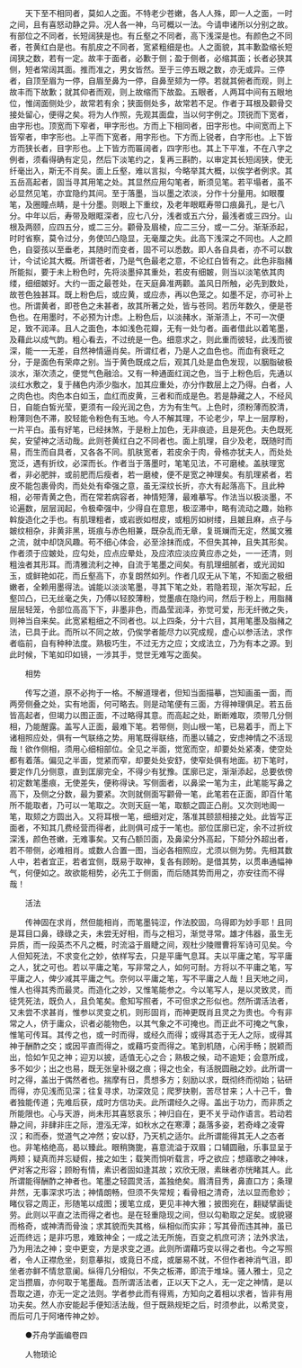 <!-- { "loadSidebar": true } -->
　　天下至不相同者，莫如人之面。不特老少苍嫩，各人人殊，即一人之面，一时之间，且有喜怒动静之异。况人各一神，乌可概以一法。今请申诸所以分别之故。有部位之不同者，长短阔狭是也。有丘壑之不同者，高下浅深是也。有颜色之不同者，苍黄红白是也。有肌皮之不同者，宽紧粗细是也。人之面貌，其丰歉盈缩长短阔狭之数，若有一定。故丰于面者，必歉于侧；盈于侧者，必缩其面；长者必狭其侧，短者常阔其面。推而准之，男女皆然。至于三停五眼之数，亦无或异。三停者，自顶至眉为一停，自眉至鼻为一停，自鼻至颏为一停。若就其俯者而观，则上故丰而下故歉；就其仰者而观，则上故缩而下故盈。五眼者，人两耳中间有五眼地位，惟阔面侧处少，故常若有余；狭面侧处多，故常若不足。作者于耳根及颧骨交接处留心，便得之矣。将为人作照，先观其面盘，当以何字例之。顶锐而下宽者，由字形也。顶宽而下窄者，甲字形也。方而上下相同者，田字形也。中间宽而上下皆窄者，申字形也。上平而下宽者，用字形也。下方而上锐者，白字形也。上下皆方而狭长者，目字形也。上下皆方而匾阔者，四字形也。其上下平准，不在八字之例者，须看得确有定见，然后下淡笔约之，复再三斟酌，以审定其长短阔狭，使无纤毫出入，斯无不肖矣。面上丘壑，难以言拟，今略举其大概，以俟学者例求。其五岳高起者，固当寻其用笔之处。其显然应用勾笔者，断须见笔。若平塌者，虽不必显然见笔，亦宜隐约其间。至于落墨，当以墨之浓淡，分作十分量用。如眼覆笔，及圈瞳点睛，是十分墨。则眼上下重纹，及老年眼眶寿带口痕鼻孔，是七八分。中年以后，寿带及眼眶深者，应七八分，浅者或五六分，最浅者或三四分。山根及两颐，应四五分，或二三分。颧骨及眉棱，应二三分，或一二分。渐渐添起，时时省察，莫令过分，务使凹凸隐显，无毫厘之失。此高下浅深之不同也。人之颜色，自婴孩以至垂老，其随时而变者，固不可以悉数。即人各自具者，亦不可以数计，今试论其大概。所谓苍者，乃是气色最老之意，不论红白皆有之。此色非脂赭所能拟，要于未上粉色时，先将淡墨捽其重处，若皮有细皴，则当以淡笔依其肉缕，细细皴好。大约一面之最苍处，在天庭鼻准两颧。盖风日所触，必先到数处，故苍色独甚耳。既上粉色后，或应黄，或应赤，再以色笼之。如墨不足，亦可补上也。所谓黄者，即苍色之未甚者，故其所著之处，皆与苍同。若历年数久，便是苍色也。在用墨时，不必预为计虑。上粉色后，以淡赭水，渐渐渍上，不可一次便足，致不润泽。且人之面色，本如浅色花瓣，无有一处匀者。画者借此以着笔墨，及藉此以成气韵。粗心看去，不过统是一色。细意求之，则此重而彼轻，此浅而彼深，能一一无差，自然神情逼肖矣。所谓红者，乃是人之血色也。而血有衰旺之分，于是面色有荣瘁之别。当于黄色既成之后，观其几处是血色发现，以胭脂破极淡水，渐次渍之，便觉气色融洽。又有一种通面红润之色，当于上粉色后，先通以淡红水敷之，复于赭色内添少脂水，加其应重处，亦分作数层上之乃得。白者，人之肉色也。肉色本白如玉，血红而皮黄，三者和而成是色。若是静藏之人，不经风日，自能白皙光莹，更须有一段光润之色，方为有生气。上色时，须粉薄而胶清，粉薄则色不滞，胶轻能令粉色有玉地。今人不解其理，不论老少，早上一层厚粉，一片平白。虽有好笔，已经抹煞，于是粉上加色，无非痕迹，且是死色。夫色既死矣，安望神之活动哉。此则苍黄红白之不同者也。面上肌理，自少及老，既随时而易，而生而自具者，又各各不同。肌肤宽者，若皮余于肉，骨格亦犹夫人，而处处宽泛，遇有折纹，必深而长。作者当于落墨时，笔笔见法，不可磨棱。盖肤理宽者，非必肥胖，或前肥而后瘦者，若一磨棱，便不是宽之神理矣。有肌理紧者，若皮不能包裹骨肉，而处处有牵强之意，虽无深纹长折，亦大有起落高下。且此种相，必带青黄之色，而在常若病容者，神情短薄，最难摹写。作法当以极淡墨，不论遍数，层层润起，令极牵强中，少得自在意思，极涩滞中，略有流动之趣，始称斡旋造化之手也。有肌理粗者，或岩嵌如柑皮，或粗厉如树缕，且皴且麻，点子与皴纹相杂，非黄非黑，斑痕与赤色相兼，既杂乱而无章，复斑斓而无定，然属文雅之流，就中却饶风趣。苟不细心体会，必至涂抹而成，不但失其神，且失其形矣。作者须于应皴处，应勾处，应点应晕处，及应浓应淡应黄应赤之处，一一还清，则粗浊者其形耳。而清雅流利之神，自流于笔墨之间矣。有肌理细腻者，或光润如玉，或鲜艳如花，而丘壑高下，亦复朗然如列。作者几叹无从下笔，不知面之极细嫩者，全赖用墨得法。诚能以淡淡笔墨，寻其下笔之处，若隐若现，渐次写起，丘壑凹凸，已无丝毫之失，乃傅以轻胶薄粉，觉墨痕在隐约间，然后于粉上，用脂赭层层轻笼，令部位高高下下，非墨非色，而晶莹润泽，弥觉可爱，形无纤微之失，则神当自来矣。此宽紧粗细之不同者也。以上四条，分十六目，其用笔墨及脂赭之法，已具于此。而所以不同之故，仍俟学者能尽力以究成规，虚心以参活法，求作者临前，自有种种法度。熟极巧生，不过无方之应；文成法立，乃为有本之源。到此时候，下笔如印如镜，一涉其手，觉世无难写之面矣。

　　相势

　　传写之道，原不必拘于一格。不解道理者，但知当面描摹，岂知画虽一面，而两旁侧叠之处，实有地面，何可略去。则是动笔便有三面，方得神理俱足。若五岳皆高起者，但竭力以图正面，不过略得其意。而高起之处，断断难取，须带几分侧相，乃能醒露。盖写人正面，最难下笔。若带侧，则山根一笔，已易着手，而上下诸相照应处，俱有一气联络之势。用笔既得联络，而墨以辅之，安虑神情之不活现哉！欲作侧相，须用心细相部位。全见之半面，觉宽而空，却要处处紧凑，使空处都有着落。偏见之半面，觉紧而窄，却要处处安舒，使窄处俱有地面。初下笔时，要定作几分侧意，直到匡廓完全，不得少有犹豫。匡廓已定，渐渐添起，总要依傍初定数笔墨痕，无使差失，便称得诀。写侧面者，以鼻梁一笔为主，此笔能写鼻之高下，及侧之分数，最为要紧。次则就侧面写颧骨一笔，此笔若在正面，即百什笔所不能取者，乃可以一笔取之。次则天庭一笔，取额之圆正凸削。又次则地阁一笔，取颏之方圆出入。又将耳根一笔，细细对定，落准其颐颔相接之处。此皆写正面者，不知其几费经营而得者，此则俱可成于一笔也。部位匡廓已定，余不过折纹深浅，颜色苍嫩，无难事矣。又有凸额凹面，及鼻梁分外高起，下颏分外超出者，若不带侧，必难相肖。或数人合置一图，当必各相照应，尤须以侧为势。先相其数人中，若者宜正，若者宜侧，既易于取神，复各有顾盼。是借其势，以贯串通幅神气，何便如之。故欲能相势，必先工于侧面，而后随其势而用之，亦安往而不得哉！

　　活法

　　传神固在求肖，然但能相肖，而笔墨钝涩，作法胶固，乌得即为妙手耶！且同是耳目口鼻，碌碌之夫，未尝无好相，而与之相习，渐觉寻常。雄才伟器，虽生无异质，而一段英杰不凡之概，时流溢于眉睫之间，观杜少陵赠曹将军诗可见矣。今人但知死法，不求变化之妙，依样写去，只是平庸气息耳。夫以平庸之笔，写平庸之人，犹之可也。若以平庸之笔，写非常之人，如何可耐。方将以不平庸之笔，写平庸之人，俾少减其平庸之气。奈何以平庸之笔，写不平庸之人哉！且天地之间，惟人也得其秀而最灵。而造化之妙，又惟笔能参之。今以笔写人，是以灵致灵，而徒凭死法，既负人，且负笔矣。愈知写照者，不可但求之形似也。然所谓活法者，又未尝不求甚肖，惟参以灵变之机，则形固肖，而神更既肖且灵之为贵也。今有非常之人，侪于庸众，识者必能物色，以其气象之不可掩也。而正此不可掩之气象，惟笔可传耳。其传之也，或一时而得，或经久而得；或得其态于无人之际，或得其神于酬酢之交；或因平直而得之，或藉巧变而得之。笔到机随，心闲手畅；脱颖而出，恰如乍见之神；迎刃以披，适值无心之合；熟极之候，动不逾矩；会意所成，多不如少；出之也易，既无张皇补缀之痕；得之也全，有活脱圆融之妙。此所谓一时之得，盖出于偶然者也。揣摩有日，贯想多方；刻励以求，既彻终而彻始；钻研而得，亦见浅而见深；往复寻求，功深效见；爬罗抉剔，苦尽甘来；人十己千，鲁者独能传道；先难后获，成时方信功夫。此所谓经久之得。盖出于功力，而非质之所能限也。心与天游，尚未形其喜怒哀乐；神归自在，更不关乎动作语言。若动若静之间，非肆非庄之际，澄泓无滓，如秋水之在寒潭；磊落多姿，若奇峰之凌霄汉；和而泰，觉道气之冲然；安以舒，乃天机之适尔。此所谓能得其无人之态者也。非笔格绝高，曷以臻此。眼稍旖旎，喜意流溢于双眉；口辅圆融，乐事显呈于两颊；疑真而并忘疑假，接之如生；载笑而惝听载言，呼之欲应；想寤歌之神味，俨对客之形容；顾盼有情，素识者固如逢其故；欢欣无限，素昧者亦恍睹其人。此所谓能得酬酢之神者也。笔墨之轻圆灵活，盖独绝矣。眉清目秀，鼻直口方；条理井然，无事深求巧法；神情朗畅，但须不失常规；看骨相之清奇，法以显而愈妙；睹仪容之周正，形随笔以成图；援笔立成，更见丰神大雅；披图宛在，翻疑擘画徒劳。此则以平直之法而得之者也。是在轻重隐现之间，但以勾勒取之足矣。或貌寝而格奇，或神清而骨浊；求其貌而失其格，纵相似而实非；写其骨而违其神，虽已近而终远；是非巧思，难致神全；一成之法无所施，百变之机庶可济；法外求法，乃为用法之神；变中更变，方是求变之道。此则所谓藉巧变以得之者也。今之写照者，令人正襟危坐，刻意摹拟，或竟日不成，或屡易不就，不但作者神消气沮，即坐者亦鲜不情怠意阑。纵得几分相似，不失之板滞，即流于堆垛。骚人雅士，见之定当攒眉，亦何取于笔墨哉。吾所谓活法者，正以天下之人，无一定之神情，是以吾取之道，亦无一定之法则。学者参此而有得焉，方知向之着相以求者，皆非有用功夫矣。然人亦安能起手便知活法哉，但于既熟规矩之后，时须参此，以希灵变，而后可几于阿堵传神之妙。

　　●芥舟学画编卷四

　　人物琐论

